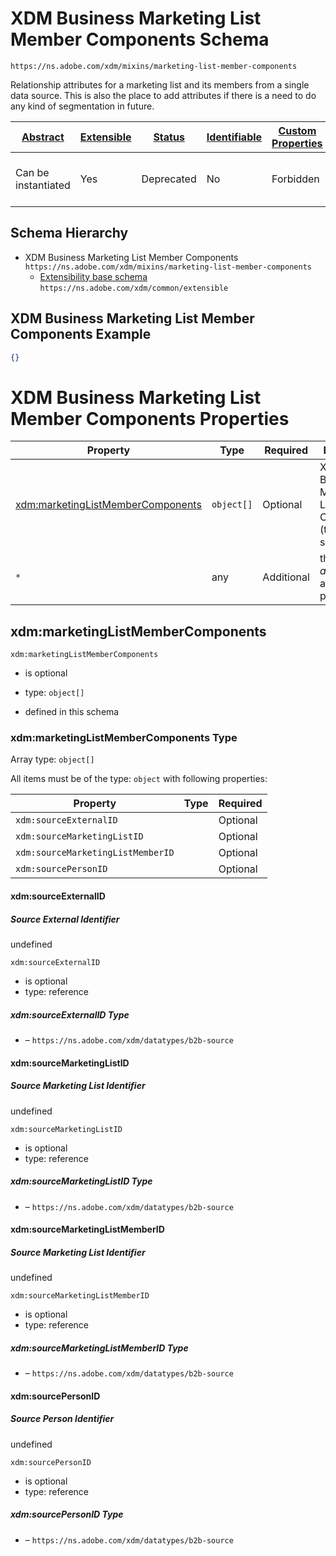 
# XDM Business Marketing List Member Components Schema

```
https://ns.adobe.com/xdm/mixins/marketing-list-member-components
```

Relationship attributes for a marketing list and its members from a single data source. This is also the place to add attributes if there is a need to do any kind of segmentation in future.

| [Abstract](../../../abstract.md) | [Extensible](../../../extensions.md) | [Status](../../../status.md) | [Identifiable](../../../id.md) | [Custom Properties](../../../extensions.md) | [Additional Properties](../../../extensions.md) | Defined In |
|----------------------------------|--------------------------------------|------------------------------|--------------------------------|---------------------------------------------|-------------------------------------------------|------------|
| Can be instantiated | Yes | Deprecated | No | Forbidden | Permitted | [mixins/marketing-list/marketing-list-member-components.schema.json](mixins/marketing-list/marketing-list-member-components.schema.json) |
## Schema Hierarchy

* XDM Business Marketing List Member Components `https://ns.adobe.com/xdm/mixins/marketing-list-member-components`
  * [Extensibility base schema](../../datatypes/extensible.schema.md) `https://ns.adobe.com/xdm/common/extensible`


## XDM Business Marketing List Member Components Example
```json
{}
```

# XDM Business Marketing List Member Components Properties

| Property | Type | Required | Defined by |
|----------|------|----------|------------|
| [xdm:marketingListMemberComponents](#xdmmarketinglistmembercomponents) | `object[]` | Optional | XDM Business Marketing List Member Components (this schema) |
| `*` | any | Additional | this schema *allows* additional properties |

## xdm:marketingListMemberComponents


`xdm:marketingListMemberComponents`
* is optional
* type: `object[]`

* defined in this schema

### xdm:marketingListMemberComponents Type


Array type: `object[]`

All items must be of the type:
`object` with following properties:


| Property | Type | Required |
|----------|------|----------|
| `xdm:sourceExternalID`|  | Optional |
| `xdm:sourceMarketingListID`|  | Optional |
| `xdm:sourceMarketingListMemberID`|  | Optional |
| `xdm:sourcePersonID`|  | Optional |



#### xdm:sourceExternalID
##### Source External Identifier

undefined

`xdm:sourceExternalID`
* is optional
* type: reference

##### xdm:sourceExternalID Type


* []() – `https://ns.adobe.com/xdm/datatypes/b2b-source`







#### xdm:sourceMarketingListID
##### Source Marketing List Identifier

undefined

`xdm:sourceMarketingListID`
* is optional
* type: reference

##### xdm:sourceMarketingListID Type


* []() – `https://ns.adobe.com/xdm/datatypes/b2b-source`







#### xdm:sourceMarketingListMemberID
##### Source Marketing List Identifier

undefined

`xdm:sourceMarketingListMemberID`
* is optional
* type: reference

##### xdm:sourceMarketingListMemberID Type


* []() – `https://ns.adobe.com/xdm/datatypes/b2b-source`







#### xdm:sourcePersonID
##### Source Person Identifier

undefined

`xdm:sourcePersonID`
* is optional
* type: reference

##### xdm:sourcePersonID Type


* []() – `https://ns.adobe.com/xdm/datatypes/b2b-source`











